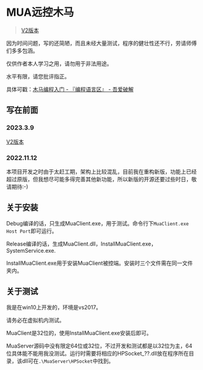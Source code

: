 # MUA远控木马

> [V2版本](https://github.com/iyzyi/MUA-Remote-Access-Trojan-V2)

因为时间问题，写的还简陋，而且未经大量测试，程序的健壮性还不行，劳请师傅们多多包涵。

仅供作者本人学习之用，请勿用于非法用途。

水平有限，请您批评指正。

具体可戳：[木马编程入门 - 『编程语言区』 - 吾爱破解](https://www.52pojie.cn/thread-1382127-1-1.html)

## 写在前面

### 2023.3.9

[V2版本](https://github.com/iyzyi/MUA-Remote-Access-Trojan-V2)

### 2022.11.12

本项目开发之时由于太赶工期，架构上比较混乱，目前我在重构新版，功能上已经超过原版，但我想尽可能多得完善其他新功能，所以新版的开源还要过些时日，敬请期待:-)

## 关于安装

Debug编译的话，只生成MuaClient.exe，用于测试。命令行下`MuaClient.exe Host Port`即可运行。

Release编译的话，生成MuaClient.dll，InstallMuaClient.exe，SystemService.exe.

InstallMuaClient.exe用于安装MuaClient被控端。安装时三个文件需在同一文件夹内。

## 关于测试

我是在win10上开发的，环境是vs2017。

请务必在虚拟机内测试。

MuaClient是32位的，使用InstallMuaClient.exe安装后即可。

MuaServer源码中没有限定64位或32位，不过开发和测试都是以32位为主，64位具体能不能用我没测试。运行时需要将相应的HPSocket_??.dll放在程序所在目录，该dll可在`.\MuaServer\HPSocket`中找到。
